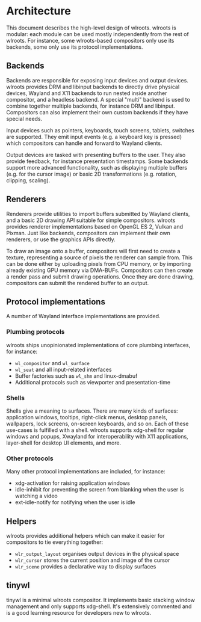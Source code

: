 # Architecture

This document describes the high-level design of wlroots. wlroots is modular:
each module can be used mostly independently from the rest of wlroots. For
instance, some wlroots-based compositors only use its backends, some only use
its protocol implementations.

## Backends

Backends are responsible for exposing input devices and output devices.
wlroots provides DRM and libinput backends to directly drive physical
devices, Wayland and X11 backends to run nested inside another compositor,
and a headless backend. A special "multi" backend is used to combine together
multiple backends, for instance DRM and libinput. Compositors can also
implement their own custom backends if they have special needs.

Input devices such as pointers, keyboards, touch screens, tablets, switches
are supported. They emit input events (e.g. a keyboard key is pressed) which
compositors can handle and forward to Wayland clients.

Output devices are tasked with presenting buffers to the user. They also
provide feedback, for instance presentation timestamps. Some backends support
more advanced functionality, such as displaying multiple buffers (e.g. for the
cursor image) or basic 2D transformations (e.g. rotation, clipping, scaling).

## Renderers

Renderers provide utilities to import buffers submitted by Wayland clients,
and a basic 2D drawing API suitable for simple compositors. wlroots provides
renderer implementations based on OpenGL ES 2, Vulkan and Pixman. Just like
backends, compositors can implement their own renderers, or use the graphics
APIs directly.

To draw an image onto a buffer, compositors will first need to create a
texture, representing a source of pixels the renderer can sample from. This can
be done either by uploading pixels from CPU memory, or by importing already
existing GPU memory via DMA-BUFs. Compositors can then create a render pass
and submit drawing operations. Once they are done drawing, compositors can
submit the rendered buffer to an output.

## Protocol implementations

A number of Wayland interface implementations are provided.

### Plumbing protocols

wlroots ships unopinionated implementations of core plumbing interfaces, for
instance:

- `wl_compositor` and `wl_surface`
- `wl_seat` and all input-related interfaces
- Buffer factories such as `wl_shm` and linux-dmabuf
- Additional protocols such as viewporter and presentation-time

### Shells

Shells give a meaning to surfaces. There are many kinds of surfaces:
application windows, tooltips, right-click menus, desktop panels, wallpapers,
lock screens, on-screen keyboards, and so on. Each of these use-cases is
fulfilled with a shell. wlroots supports xdg-shell for regular windows and
popups, Xwayland for interoperability with X11 applications, layer-shell for
desktop UI elements, and more.

### Other protocols

Many other protocol implementations are included, for instance:

- xdg-activation for raising application windows
- idle-inhibit for preventing the screen from blanking when the user is
  watching a video
- ext-idle-notify for notifying when the user is idle

## Helpers

wlroots provides additional helpers which can make it easier for compositors to
tie everything together:

- `wlr_output_layout` organises output devices in the physical space
- `wlr_cursor` stores the current position and image of the cursor
- `wlr_scene` provides a declarative way to display surfaces

## tinywl

tinywl is a minimal wlroots compositor. It implements basic stacking window
management and only supports xdg-shell. It's extensively commented and is a
good learning resource for developers new to wlroots.
